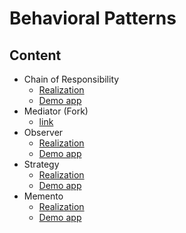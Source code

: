 # Behavioral Patterns

## Content

- Chain of Responsibility
  - [Realization](./SupportService/)
  - [Demo app](./CoRDemo/Program.cs)
- Mediator (Fork)
  - [link](https://github.com/fantkolja/design-patterns-samples/compare/master...RodOfDiscord:design-patterns-samples:master)
- Observer
  - [Realization](./EventListenerLightHTML/LightNode.cs)
  - [Demo app](./ObserverDemo/Program.cs)
- Strategy
  - [Realization](./ImageLightHTML/)
  - [Demo app](./StrategyDemo/Program.cs)
- Memento
  - [Realization](./DocumentEditor/)
  - [Demo app](./MementoDemo/Program.cs)
